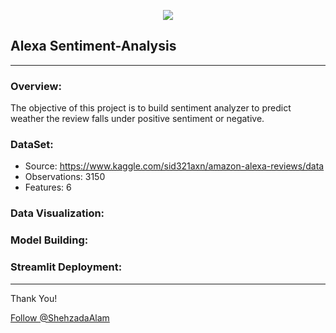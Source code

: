 <p align="center"><img src='https://github.com/ShehzadaAlam/Sentiment-Analysis/blob/master/Images/Alexalogo.jpg'/></p>

## Alexa Sentiment-Analysis
---
### Overview:
The objective of this project is to build sentiment analyzer to predict weather the review falls under positive sentiment or negative.

### DataSet:
* Source: https://www.kaggle.com/sid321axn/amazon-alexa-reviews/data
* Observations: 3150
* Features: 6

### Data Visualization:

### Model Building:

### Streamlit Deployment:

----
<p>Thank You!	
<p><!-- Place this tag where you want the button to render. -->
<a class="github-button" href="https://github.com/ShehzadaAlam" aria-label="Follow @ShehzadaAlam on GitHub">Follow @ShehzadaAlam</a>
